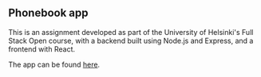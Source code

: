 ## Phonebook app

This is an assignment developed as part of the University of Helsinki's Full Stack Open course, with a backend built using Node.js and Express, and a frontend with React.

The app can be found [here](https://fullstack-part3-phonebook-blaablaa.fly.dev/).
